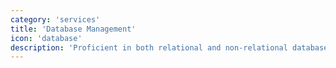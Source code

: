 ```yaml
---
category: 'services'
title: 'Database Management'
icon: 'database'
description: 'Proficient in both relational and non-relational databases, I optimize data storage and querying strategies for quick information access.'
---
```

